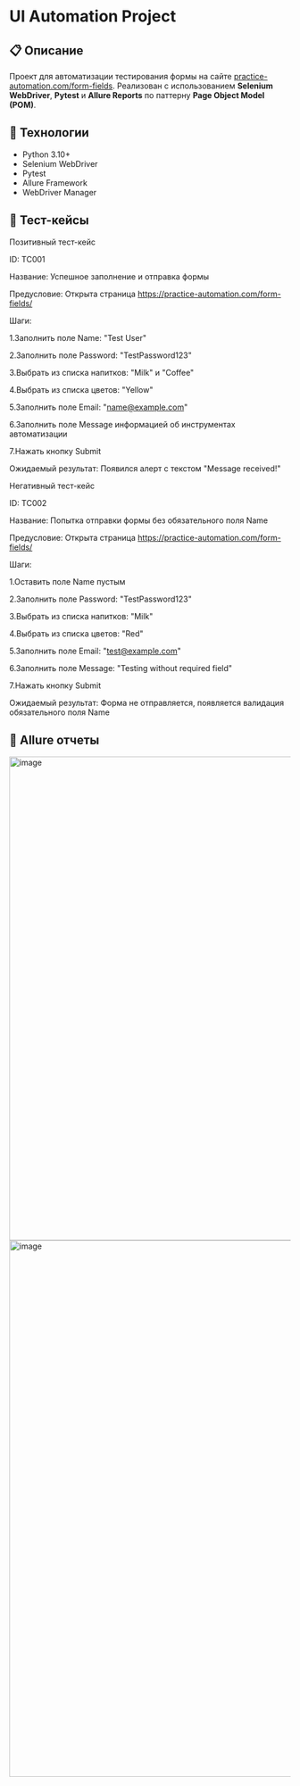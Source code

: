 # UI Automation Project


## 📋 Описание
Проект для автоматизации тестирования формы на сайте [practice-automation.com/form-fields](https://practice-automation.com/form-fields/).
Реализован с использованием **Selenium WebDriver**, **Pytest** и **Allure Reports** по паттерну **Page Object Model (POM)**.

## 🚀 Технологии
- Python 3.10+
- Selenium WebDriver
- Pytest
- Allure Framework
- WebDriver Manager

## 🧩 Тест-кейсы

Позитивный тест-кейс

ID: TC001

Название: Успешное заполнение и отправка формы

Предусловие: Открыта страница https://practice-automation.com/form-fields/

Шаги:

1.Заполнить поле Name: "Test User"

2.Заполнить поле Password: "TestPassword123"

3.Выбрать из списка напитков: "Milk" и "Coffee"

4.Выбрать из списка цветов: "Yellow"

5.Заполнить поле Email: "name@example.com"

6.Заполнить поле Message информацией об инструментах автоматизации

7.Нажать кнопку Submit

Ожидаемый результат: Появился алерт с текстом "Message received!"

Негативный тест-кейс

ID: TC002

Название: Попытка отправки формы без обязательного поля Name

Предусловие: Открыта страница https://practice-automation.com/form-fields/

Шаги:


1.Оставить поле Name пустым

2.Заполнить поле Password: "TestPassword123"

3.Выбрать из списка напитков: "Milk"

4.Выбрать из списка цветов: "Red"

5.Заполнить поле Email: "test@example.com"

6.Заполнить поле Message: "Testing without required field"

7.Нажать кнопку Submit

Ожидаемый результат: Форма не отправляется, появляется валидация обязательного поля Name

## 🏁 Allure отчеты 

<img width="1914" height="867" alt="image" src="https://github.com/user-attachments/assets/3f030450-5408-4c4d-b504-14a0e589700d" />

<img width="1919" height="962" alt="image" src="https://github.com/user-attachments/assets/5d5bc833-ec02-4149-a304-92e8f76546d4" />


